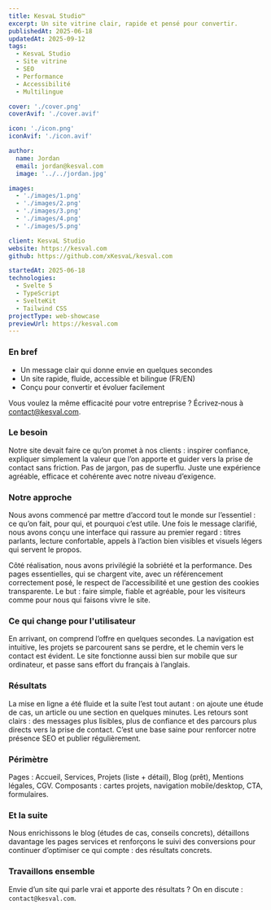 ```yaml
---
title: KesvaL Studio™
excerpt: Un site vitrine clair, rapide et pensé pour convertir.
publishedAt: 2025-06-18
updatedAt: 2025-09-12
tags:
  - KesvaL Studio
  - Site vitrine
  - SEO
  - Performance
  - Accessibilité
  - Multilingue

cover: './cover.png'
coverAvif: './cover.avif'

icon: './icon.png'
iconAvif: './icon.avif'

author:
  name: Jordan
  email: jordan@kesval.com
  image: '../../jordan.jpg'

images:
  - './images/1.png'
  - './images/2.png'
  - './images/3.png'
  - './images/4.png'
  - './images/5.png'

client: KesvaL Studio
website: https://kesval.com
github: https://github.com/xKesvaL/kesval.com

startedAt: 2025-06-18
technologies:
  - Svelte 5
  - TypeScript
  - SvelteKit
  - Tailwind CSS
projectType: web-showcase
previewUrl: https://kesval.com
---
```


### En bref

- Un message clair qui donne envie en quelques secondes
- Un site rapide, fluide, accessible et bilingue (FR/EN)
- Conçu pour convertir et évoluer facilement

Vous voulez la même efficacité pour votre entreprise ? Écrivez‑nous à [contact@kesval.com](mailto:contact@kesval.com).

### Le besoin

Notre site devait faire ce qu’on promet à nos clients : inspirer confiance, expliquer simplement la valeur que l’on apporte et guider vers la prise de contact sans friction. Pas de jargon, pas de superflu. Juste une expérience agréable, efficace et cohérente avec notre niveau d’exigence.

### Notre approche

Nous avons commencé par mettre d’accord tout le monde sur l’essentiel : ce qu’on fait, pour qui, et pourquoi c’est utile. Une fois le message clarifié, nous avons conçu une interface qui rassure au premier regard : titres parlants, lecture confortable, appels à l’action bien visibles et visuels légers qui servent le propos.

Côté réalisation, nous avons privilégié la sobriété et la performance. Des pages essentielles, qui se chargent vite, avec un référencement correctement posé, le respect de l’accessibilité et une gestion des cookies transparente. Le but : faire simple, fiable et agréable, pour les visiteurs comme pour nous qui faisons vivre le site.

### Ce qui change pour l'utilisateur

En arrivant, on comprend l’offre en quelques secondes. La navigation est intuitive, les projets se parcourent sans se perdre, et le chemin vers le contact est évident. Le site fonctionne aussi bien sur mobile que sur ordinateur, et passe sans effort du français à l’anglais.

### Résultats

La mise en ligne a été fluide et la suite l’est tout autant : on ajoute une étude de cas, un article ou une section en quelques minutes. Les retours sont clairs : des messages plus lisibles, plus de confiance et des parcours plus directs vers la prise de contact. C’est une base saine pour renforcer notre présence SEO et publier régulièrement.

### Périmètre

Pages : Accueil, Services, Projets (liste + détail), Blog (prêt), Mentions légales, CGV. Composants : cartes projets, navigation mobile/desktop, CTA, formulaires.

### Et la suite

Nous enrichissons le blog (études de cas, conseils concrets), détaillons davantage les pages services et renforçons le suivi des conversions pour continuer d’optimiser ce qui compte : des résultats concrets.

### Travaillons ensemble

Envie d’un site qui parle vrai et apporte des résultats ? On en discute : `contact@kesval.com`.
